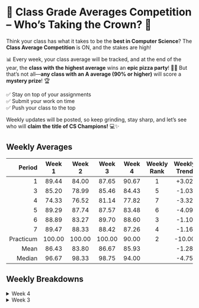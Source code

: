 # 🚀 Class Grade Averages Competition – Who’s Taking the Crown? 🎉  

Think your class has what it takes to be the **best in Computer Science**? The **Class Average Competition** is ON, and the stakes are high!  

📊 Every week, your class average will be tracked, and at the end of the year, the **class with the highest average** wins an **epic pizza party**! 🍕🔥 But that’s not all—**any class with an A average (90% or higher)** will score a **mystery prize**! 🏆  

✅ Stay on top of your assignments  
✅ Submit your work on time  
✅ Push your class to the top  

Weekly updates will be posted, so keep grinding, stay sharp, and let’s see who will **claim the title of CS Champions!** 💻✨  

## Weekly Averages

| Period     | Week 1 | Week 2 | Week 3 | Week 4 | Weekly Rank | Weekly Trend |
| ---------: | :----: | :----: | :----: | :----: | :---------: | :----------: |
| 1          | 89.44  | 84.00  | 87.65  | 90.67  | 1           | +3.02        |
| 3          | 85.20  | 78.99  | 85.46  | 84.43  | 5           | -1.03        |
| 4          | 74.33  | 76.52  | 81.14  | 77.82  | 7           | -3.32        |
| 5          | 89.29  | 87.74  | 87.57  | 83.48  | 6           | -4.09        |
| 6          | 88.89  | 83.27  | 89.70  | 88.60  | 3           | -1.10        |
| 7          | 89.47  | 88.33  | 88.42  | 87.26  | 4           | -1.16        |
| Practicum  | 100.00 | 100.00 | 100.00 | 90.00  | 2           | -10.00       |
| Mean       | 86.43  | 83.80  | 86.67  | 85.93  |             | -1.28        |
| Median     | 96.67  | 98.33  | 98.75  | 94.00  |             | -4.75        |

## Weekly Breakdowns

<details>
<summary>Week 4</summary>

|   period   | count |  mean  | std dev |  min   |   25%   |   50%  |   75%  |  max   |
| :--------: | ----: | -----: | ------: | -----: | :-----: | -----: | -----: | -----: |
| 1          |  19   | 90.67  | 14.86   | 50.80  |  93.33  |  97.95 |  99.49 | 100.00 |
| 3          |  26   | 84.43  | 15.58   | 28.57  |  78.25  |  88.00 |  94.48 | 100.00 |
| 4          |  22   | 77.82  | 22.10   | 35.00  |  61.91  |  84.71 |  99.52 | 100.00 |
| 5          |  28   | 83.48  | 25.94   |  0.00  |  77.50  |  98.00 | 100.00 | 100.00 |
| 6          |  28   | 88.60  | 13.34   | 56.36  |  77.77  |  94.41 |  98.68 | 100.00 |
| 7          |  23   | 87.26  | 26.03   |  0.00  |  94.67  |  99.00 | 100.00 | 100.00 |
| Practicum  |   5   | 90.00  | 11.18   | 75.00  | 100.00  | 100.00 | 100.00 | 100.00 |
| Aggregate  | 151   | 85.93  | 20.20   |  0.00  |  77.88  |  94.00 |  99.80 | 100.00 |

</details>

<details>
<summary>Week 3</summary>

|   period   | count |  mean  | std dev |  min   |   25%  |   50%  |  75%   |  max   |
| :--------: | ----: | -----: | ------: | -----: | ------:| -----: | -----: | -----: |
| 1          |  19   |  87.65 | 14.69   |  58.00 |  97.08 |  99.25 | 100.00 | 100.00 |
| 3          |  26   |  85.46 | 17.93   |  20.00 |  84.14 |  90.29 |  99.57 | 100.00 |
| 4          |  23   |  81.14 | 21.89   |  40.00 |  79.64 |  98.71 |  99.68 | 100.00 |
| 5          |  28   |  87.57 | 29.28   |   0.00 |  95.00 |  98.75 | 100.00 | 100.00 |
| 6          |  27   |  89.70 | 21.03   |   0.00 |  82.75 |  98.14 |  99.68 | 100.00 |
| 7          |  23   |  88.42 | 29.02   |   0.00 |  95.83 |  98.75 | 100.00 | 100.00 |
| Practicum  |   5   | 100.00 |  0.00   | 100.00 | 100.00 | 100.00 | 100.00 | 100.00 |
| Aggregate  | 151   |  86.67 | 22.72   |   0.00 |  88.00 |  98.75 | 100.00 | 100.00 |

</details>
